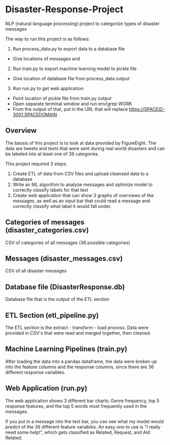 # Disaster-Response-Project
NLP (natural language processing) project to categorize types of disaster messages

The way to run this project is as follows:

1. Run process_data.py to export data to a database file
  - Give locations of messages and 
2. Run train.py to export machine learning model to pickle file
  - Give location of database file from process_data output
3. Run run.py to get web application 
  - Point location of pickle file from train.py output
  - Open separate terminal window and run env|grep WORK
  - From the output of that, put in the URL that will replace https://SPACEID-3001.SPACEDOMAIN

## Overview
The bassis of this project is to look at data provided by FigureEight. The data are tweets and texts that were sent during real world disasters and can be labeled into at least one of 36 categories. 

This project required 3 steps:
  1. Create ETL of data from CSV files and upload cleansed data to a database
  2. Write an ML algorithm to analyze messages and optimize model to correctly classify labels for that text
  3. Create web application that can show 3 graphs of overviews of the messages, as well as an input bar that could read a message and correctly classify what label it would fall under.
  
## Categories of messages (disaster_categories.csv)
CSV of categories of all messages (36 possible categories)

## Messages (disaster_messages.csv)
CSV of all disaster messages

## Database file (DisasterResponse.db)
Database file that is the output of the ETL section
  
  
## ETL Section (etl_pipeline.py)

The ETL section is the extract - transform - load process. Data were provided in CSV's that were read and merged together, then cleaned. 


## Machine Learning Pipelines (train.py)

After loading the data into a pandas dataframe, the data were broken up into the feature columns and the response columns, since there are 36 different response variables. 



## Web Application (run.py)

The web application shows 3 different bar charts: Genre frequency, top 5 response features, and the top 5 words most frequently used in the messages.

If you put in a message into the text bar, you can see what my model would predict of the 36 different feature variables. An easy one to use is "I really need some help!", which gets classified as Related, Request, and Aid Related.

